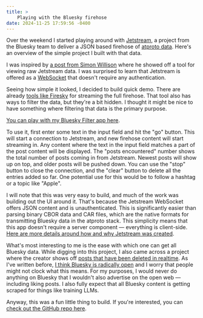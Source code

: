 ```yaml
---
title: >
    Playing with the Bluesky firehose
date: 2024-11-25 17:59:56 -0400
---
```


Over the weekend I started playing around with [Jetstream](https://docs.bsky.app/blog/jetstream), a project from the Bluesky team to deliver a JSON based firehose of [atproto data](https://atproto.com/guides/overview). Here's an overview of the simple project I built with that data.

I was inspired by [a post from Simon Willison](https://simonwillison.net/2024/Nov/20/bluesky-websocket-firehose/) where he showed off a tool for viewing raw Jetstream data. I was surprised to learn that Jetstream is offered as a [WebSocket](https://developer.mozilla.org/en-US/docs/Web/API/WebSocket) that doesn't require any authentication.

Seeing how simple it looked, I decided to build quick demo. There are already [tools like Firesky](https://firesky.tv/) for streaming the full firehose. That tool also has ways to filter the data, but they're a bit hidden. I thought it might be nice to have something where filtering that data is the primary purpose.

[You can play with my Bluesky Filter app here](https://anderegg.ca/bsky-filter/).

To use it, first enter some text in the input field and hit the "go" button. This will start a connection to Jetstream, and new firehose content will start streaming in. Any content where the text in the input field matches a part of the post content will be displayed. The "posts encountered" number shows the total number of posts coming in from Jetstream. Newest posts will show up on top, and older posts will be pushed down. You can use the "stop" button to close the connection, and the "clear" button to delete all the entries added so far. One potential use for this would be to follow a hashtag or a topic like "Apple".

I will note that this was very easy to build, and much of the work was building out the UI around it. That's because the Jetstream WebSocket offers JSON content and is unauthenticated. This is significantly easier than parsing binary CBOR data and CAR files, which are the native formats for transmitting Bluesky data in the atproto stack. This simplicity means that this app doesn't require a server component — everything is client-side. [Here are more details around how and why Jetstream was created](https://jazco.dev/2024/09/24/jetstream/).

What's most interesting to me is the ease with which one can get all Bluesky data. While digging into this project, I also came across a project where the creator shows off [posts that have been deleted in realtime](https://bsky.app/profile/bad-example.com/post/3l53o5atwio2t). As I've written before, [I think Bluesky is radically open](https://anderegg.ca/2024/11/15/maybe-bluesky-has-won#:~:text=as%20of%20today.-,Radically%20open,-I%20think%20some) and I worry that people might not clock what this means. For my purposes, I would never do anything on Bluesky that I wouldn't also advertise on the open web — including liking posts. I also fully expect that all Bluesky content is getting scraped for things like training LLMs.

Anyway, this was a fun little thing to build. If you're interested, you can [check out the GitHub repo here](https://github.com/gavinanderegg/bsky-filter).